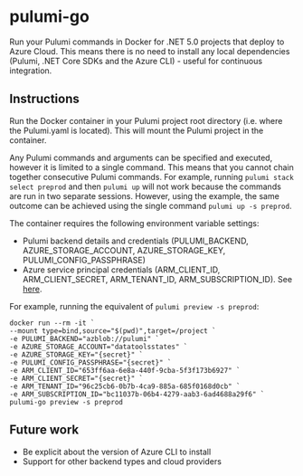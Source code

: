 # pulumi-go

Run your Pulumi commands in Docker for .NET 5.0 projects that deploy to Azure Cloud.  This means there is no need to install any local dependencies (Pulumi, .NET Core SDKs and the Azure CLI) - useful for continuous integration.

## Instructions

Run the Docker container in your Pulumi project root directory (i.e. where the Pulumi.yaml is located).  This will mount the Pulumi project in the container.

Any Pulumi commands and arguments can be specified and executed, however it is limited to a single command.  This means that you cannot chain together consecutive Pulumi commands.  For example, running `pulumi stack select preprod` and then `pulumi up` will not work because the commands are run in two separate sessions.  However, using the example, the same outcome can be achieved using the single command `pulumi up -s preprod`.

The container requires the following environment variable settings:
 - Pulumi backend details and credentials (PULUMI_BACKEND, AZURE_STORAGE_ACCOUNT, AZURE_STORAGE_KEY, PULUMI_CONFIG_PASSPHRASE)
  - Azure service principal credentials (ARM_CLIENT_ID, ARM_CLIENT_SECRET, ARM_TENANT_ID, ARM_SUBSCRIPTION_ID).  See [here](https://www.pulumi.com/docs/intro/cloud-providers/azure/setup/#service-principal-authentication).

For example, running the equivalent of `pulumi preview -s preprod`:

```
docker run --rm -it `
--mount type=bind,source="$(pwd)",target=/project `
-e PULUMI_BACKEND="azblob://pulumi" `
-e AZURE_STORAGE_ACCOUNT="datatoolsstates" `
-e AZURE_STORAGE_KEY="{secret}" `
-e PULUMI_CONFIG_PASSPHRASE="{secret}" `
-e ARM_CLIENT_ID="653ff6aa-6e8a-440f-9cba-5f3f173b6927" `
-e ARM_CLIENT_SECRET="{secret}" `
-e ARM_TENANT_ID="96c25cb6-0b7b-4ca9-885a-685f0168d0cb" `
-e ARM_SUBSCRIPTION_ID="bc11037b-06b4-4279-aab3-6ad4688a29f6" `
pulumi-go preview -s preprod
```

## Future work

 - Be explicit about the version of Azure CLI to install
 - Support for other backend types and cloud providers